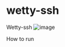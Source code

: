 # wetty-ssh
Wetty-ssh
![image](https://user-images.githubusercontent.com/80840076/222834342-adb453d3-4539-44a5-b8d7-205e1d42b175.png)

How to run
